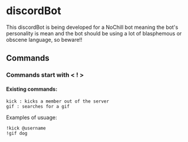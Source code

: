 # discordBot

This discordBot is being developed for a NoChill bot meaning the bot's personality is mean and the bot should be using a lot of blasphemous or obscene language, so beware!!

## Commands

### Commands start with < **!** >

#### Existing commands:

```text
kick : kicks a member out of the server
gif : searches for a gif
```

Examples of usuage:

```text
!kick @username
!gif dog
```
